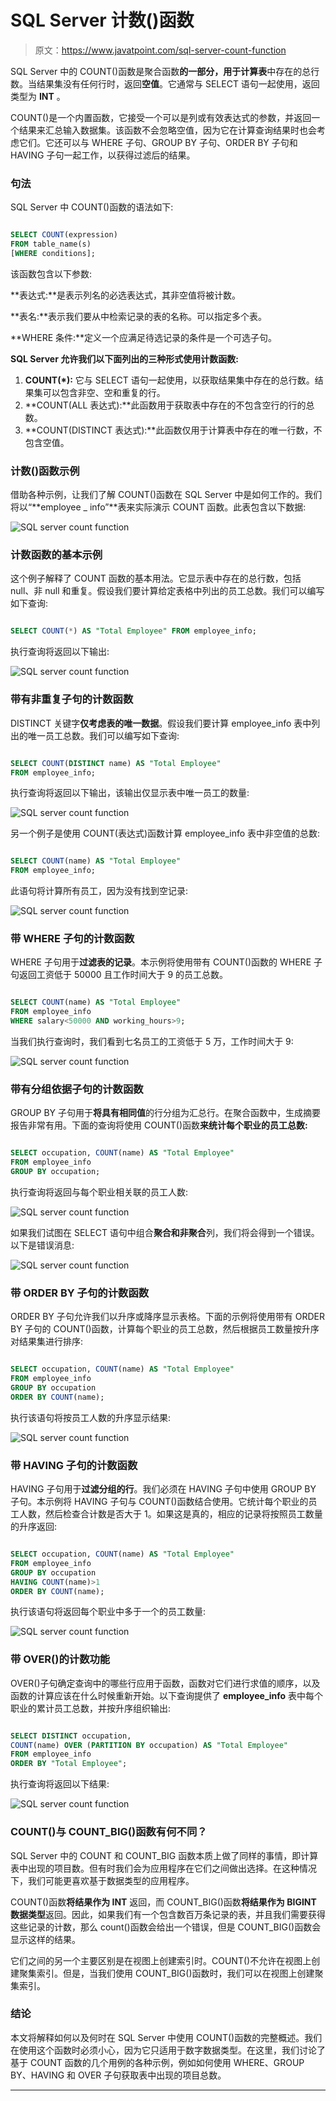 # SQL Server 计数()函数

> 原文：<https://www.javatpoint.com/sql-server-count-function>

SQL Server 中的 COUNT()函数是聚合函数**的一部分，用于计算表**中存在的总行数。当结果集没有任何行时，返回**空值**。它通常与 SELECT 语句一起使用，返回类型为 **INT** 。

COUNT()是一个内置函数，它接受一个可以是列或有效表达式的参数，并返回一个结果来汇总输入数据集。该函数不会忽略空值，因为它在计算查询结果时也会考虑它们。它还可以与 WHERE 子句、GROUP BY 子句、ORDER BY 子句和 HAVING 子句一起工作，以获得过滤后的结果。

### 句法

SQL Server 中 COUNT()函数的语法如下:

```sql

SELECT COUNT(expression)  
FROM table_name(s)  
[WHERE conditions];

```

该函数包含以下参数:

**表达式:**是表示列名的必选表达式，其非空值将被计数。

**表名:**表示我们要从中检索记录的表的名称。可以指定多个表。

**WHERE 条件:**定义一个应满足待选记录的条件是一个可选子句。

**SQL Server 允许我们以下面列出的三种形式使用计数函数:**

1.  **COUNT(*):** 它与 SELECT 语句一起使用，以获取结果集中存在的总行数。结果集可以包含非空、空和重复的行。
2.  **COUNT(ALL 表达式):**此函数用于获取表中存在的不包含空行的行的总数。
3.  **COUNT(DISTINCT 表达式):**此函数仅用于计算表中存在的唯一行数，不包含空值。

### 计数()函数示例

借助各种示例，让我们了解 COUNT()函数在 SQL Server 中是如何工作的。我们将以“**employee _ info”**表来实际演示 COUNT 函数。此表包含以下数据:

![SQL server count function](img/90b7e792e7ce52a23e001ed8d1358aab.png)

### 计数函数的基本示例

这个例子解释了 COUNT 函数的基本用法。它显示表中存在的总行数，包括 null、非 null 和重复。假设我们要计算给定表格中列出的员工总数。我们可以编写如下查询:

```sql

SELECT COUNT(*) AS "Total Employee" FROM employee_info;

```

执行查询将返回以下输出:

![SQL server count function](img/dcdbfd0db8a927e8894ecc5f482401fe.png)

### 带有非重复子句的计数函数

DISTINCT 关键字**仅考虑表的唯一数据**。假设我们要计算 employee_info 表中列出的唯一员工总数。我们可以编写如下查询:

```sql

SELECT COUNT(DISTINCT name) AS "Total Employee" 
FROM employee_info; 

```

执行查询将返回以下输出，该输出仅显示表中唯一员工的数量:

![SQL server count function](img/9d9fd27f277ac109b9763edd6fdd40dd.png)

另一个例子是使用 COUNT(表达式)函数计算 employee_info 表中非空值的总数:

```sql

SELECT COUNT(name) AS "Total Employee" 
FROM employee_info;

```

此语句将计算所有员工，因为没有找到空记录:

![SQL server count function](img/6aaf4119cc062f26dc1733b3ef21b338.png)

### 带 WHERE 子句的计数函数

WHERE 子句用于**过滤表的记录**。本示例将使用带有 COUNT()函数的 WHERE 子句返回工资低于 50000 且工作时间大于 9 的员工总数。

```sql

SELECT COUNT(name) AS "Total Employee" 
FROM employee_info
WHERE salary<50000 AND working_hours>9;

```

当我们执行查询时，我们看到七名员工的工资低于 5 万，工作时间大于 9:

![SQL server count function](img/cff0a9ed87b0aeb7b493dce8935d7e30.png)

### 带有分组依据子句的计数函数

GROUP BY 子句用于**将具有相同值**的行分组为汇总行。在聚合函数中，生成摘要报告非常有用。下面的查询将使用 COUNT()函数**来统计每个职业的员工总数:**

```sql

SELECT occupation, COUNT(name) AS "Total Employee" 
FROM employee_info
GROUP BY occupation;

```

执行查询将返回与每个职业相关联的员工人数:

![SQL server count function](img/1b29d327557b513be92d883594a496e8.png)

如果我们试图在 SELECT 语句中组合**聚合和非聚合**列，我们将会得到一个错误。以下是错误消息:

![SQL server count function](img/c9d311bf9a449d99ce83e4155f1bab52.png)

### 带 ORDER BY 子句的计数函数

ORDER BY 子句允许我们以升序或降序显示表格。下面的示例将使用带有 ORDER BY 子句的 COUNT()函数，计算每个职业的员工总数，然后根据员工数量按升序对结果集进行排序:

```sql

SELECT occupation, COUNT(name) AS "Total Employee" 
FROM employee_info
GROUP BY occupation
ORDER BY COUNT(name);

```

执行该语句将按员工人数的升序显示结果:

![SQL server count function](img/70d661a441993666f2bae1895aeb0dbb.png)

### 带 HAVING 子句的计数函数

HAVING 子句用于**过滤分组的行**。我们必须在 HAVING 子句中使用 GROUP BY 子句。本示例将 HAVING 子句与 COUNT()函数结合使用。它统计每个职业的员工人数，然后检查合计数是否大于 1。如果这是真的，相应的记录将按照员工数量的升序返回:

```sql

SELECT occupation, COUNT(name) AS "Total Employee" 
FROM employee_info
GROUP BY occupation
HAVING COUNT(name)>1
ORDER BY COUNT(name);

```

执行该语句将返回每个职业中多于一个的员工数量:

![SQL server count function](img/6be464e36ff6bab9a2bc6c38c287c1ee.png)

### 带 OVER()的计数功能

OVER()子句确定查询中的哪些行应用于函数，函数对它们进行求值的顺序，以及函数的计算应该在什么时候重新开始。以下查询提供了 **employee_info** 表中每个职业的累计员工总数，并按升序组织输出:

```sql

SELECT DISTINCT occupation, 
COUNT(name) OVER (PARTITION BY occupation) AS "Total Employee"
FROM employee_info
ORDER BY "Total Employee";

```

执行查询将返回以下结果:

![SQL server count function](img/854d9f7ffcd59d6f1c197d0da8416e05.png)

### COUNT()与 COUNT_BIG()函数有何不同？

SQL Server 中的 COUNT 和 COUNT_BIG 函数本质上做了同样的事情，即计算表中出现的项目数。但有时我们会为应用程序在它们之间做出选择。在这种情况下，我们可能更喜欢基于数据类型的应用程序。

COUNT()函数**将结果作为 INT** 返回，而 COUNT_BIG()函数**将结果作为 BIGINT 数据类型**返回。因此，如果我们有一个包含数百万条记录的表，并且我们需要获得这些记录的计数，那么 count()函数会给出一个错误，但是 COUNT_BIG()函数会显示这样的结果。

它们之间的另一个主要区别是在视图上创建索引时。COUNT()不允许在视图上创建聚集索引。但是，当我们使用 COUNT_BIG()函数时，我们可以在视图上创建聚集索引。

### 结论

本文将解释如何以及何时在 SQL Server 中使用 COUNT()函数的完整概述。我们在使用这个函数时必须小心，因为它只适用于数字数据类型。在这里，我们讨论了基于 COUNT 函数的几个用例的各种示例，例如如何使用 WHERE、GROUP BY、HAVING 和 OVER 子句获取表中出现的项目总数。

* * *